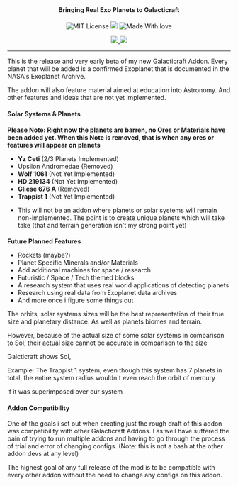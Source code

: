 
<h1 align="center">
  <br>
  <img src="https://i.imgur.com/cU1Tx2F.png?1" alt="">
</h1>

<h4 align="center">Bringing Real Exo Planets to Galacticraft</h4>

<p align="center">
    <a href="https://github.com/ROMVoid95/Interstellar-Exoplanets/blob/master/LICENSE"></a>
    <img src="https://badgen.net/github/license/micromatch/micromatch"
         alt="MIT License">
    <a href=""></a>
    <img src="https://badgen.net/dependabot/thepracticaldev/dev.to?icon=dependabot">
    <a href=""></a>
    <img src="https://badgen.net/badge/Made%20With/Love/pink"
         alt="Made With love">
</p>
<p align="center">
<a href="https://www.curseforge.com/minecraft/mc-mods/interstellar-exoplanets">
<img src="http://cf.way2muchnoise.eu/full_interstellar-exoplanets_downloads.svg">
<a href="https://www.curseforge.com/minecraft/mc-mods/interstellar-exoplanets">
<img src="http://cf.way2muchnoise.eu/versions/interstellar-exoplanets.svg">
</p></a>
      
---

This is the release and very early beta of my new Galacticraft Addon. Every planet that will be added is a confirmed Exoplanet that is documented in the NASA's Exoplanet Archive.

The addon will also feature material aimed at education into Astronomy. And other features and ideas that are not yet implemented.

#### **Solar Systems & Planets**

**Please Note: Right now the planets are barren, no Ores or Materials have been added yet. When this Note is removed, that is when any ores or features will appear on planets**

-   **Yz Ceti** (2/3 Planets Implemented)
-   Upsilon Andromedae (Removed)
-   **Wolf 1061** (Not Yet Implemented)
-   **HD 219134** (Not Yet Implemented)
-   **Gliese 676 A** (Removed)
-   **Trappist 1** (Not Yet Implemented)

* This will not be an addon where planets or solar systems will remain non-implemented. The point is to create unique planets which will take take (that and terrain generation isn't my strong point yet)

####   
**Future Planned Features**

-   Rockets (maybe?)
-   Planet Specific Minerals and/or Materials
-   Add additional machines for space / research
-   Futuristic / Space / Tech themed blocks
-   A research system that uses real world applications of detecting planets
-   Research using real data from Exoplanet data archives
-   And more once i figure some things out

The orbits, solar systems sizes will be the best representation of their true size and planetary distance. As well as planets biomes and terrain.

However, because of the actual size of some solar systems in comparison to Sol, their actual size cannot be accurate in comparison to the size

Galcticraft shows Sol,

Example: The Trappist 1 system, even though this system has 7 planets in total, the entire system radius wouldn't even reach the orbit of mercury

if it was superimposed over our system

#### **Addon Compatibility**

One of the goals i set out when creating just the rough draft of this addon was compatibility with other Galacticraft Addons. I as well have suffered the pain of trying to run multiple addons and having to go through the process of trial and error of changing configs. (Note: this is not a bash at the other addon devs at any level)

The highest goal of any full release of the mod is to be compatible with every other addon without the need to change any configs on this addon.
